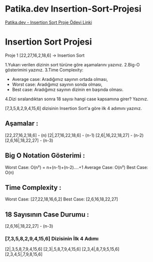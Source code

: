 # Patika.dev Insertion-Sort-Projesi

[Patika.dev - Insertion Sort Proje Ödevi Linki](https://app.patika.dev/courses/veri-yapilari-ve-algoritmalar/insertion-sort-proje)

# Insertion Sort Projesi

Proje 1
[22,27,16,2,18,6] -> Insertion Sort

1.Yukarı verilen dizinin sort türüne göre aşamalarını yazınız.
2.Big-O gösterimini yazınız.
3.Time Complexity: 
- Average case: Aradığımız sayının ortada olması,
- Worst case: Aradığımız sayının sonda olması, 
- Best case: Aradığımız sayının dizinin en başında olması.

4.Dizi sıralandıktan sonra 18 sayısı hangi case kapsamına girer? Yazınız.


[7,3,5,8,2,9,4,15,6] dizisinin Insertion Sort'a göre ilk 4 adımını yazınız.

## Aşamalar :

[22,27,16,2,18,6]  - (n)
[2|,27,16,22,18,6] - (n-1)
[2,6|,16,22,18,27] - (n-2)
[2,6,16|,18,22,27] - (n-3)

## Big O Notation Gösterimi :

Worst Case: O(n²) = n+(n-1)+(n-2)....+1
Average Case: O(n²)
Best Case: O(n)

## Time Complexity :

Worst Case: [27,22,18,16,6,2]
Best Case: [2,6,16,18,22,27]

## 18 Sayısının Case Durumu :

[2,6,16|,18,22,27] - (n-3)

### [7,3,5,8,2,9,4,15,6] Dizisinin İlk 4 Adımı

[2|,3,5,8,7,9,4,15,6]
[2,3|,5,8,7,9,4,15,6]
[2,3,4|,8,7,9,5,15,6]
[2,3,4,5|,7,9,8,15,6]
